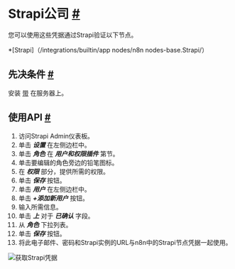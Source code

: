 


 Strapi公司
 [#](#strapi "永久链接")
=======================================



 您可以使用这些凭据通过Strapi验证以下节点。
 


*[Strapi]（/integrations/builtin/app nodes/n8n nodes-base.Strapi/）



 先决条件
 [#](#先决条件 "永久链接")
-----------------------------------------------------



 安装
 [带](https://strapi.io/documentation/v3.x/getting-started/installation.html) 
 在服务器上。
 



 使用API
 [#](#使用api "永久链接")
---------------------------------------------


1. 访问Strapi Admin仪表板。
2. 单击
 ***设置***
 在左侧边栏中。
3. 单击
 ***角色***
 在
 ***用户和权限插件***
 第节。
4. 单击要编辑的角色旁边的铅笔图标。
5. 在
 ***权限***
 部分，提供所需的权限。
6. 单击
 ***保存***
 按钮。
7. 单击
 ***用户***
 在左侧边栏中。
8. 单击
 ***+添加新用户***
 按钮。
9. 输入所需信息。
10. 单击
 ***上***
 对于
 ***已确认***
 字段。
11. 从
 ***角色***
 下拉列表。
12. 单击
 ***保存***
 按钮。
13. 将此电子邮件、密码和Strapi实例的URL与n8n中的Strapi节点凭据一起使用。



![获取Strapi凭据](https://d33wubrfki0l68.cloudfront.net/559b278eb15a3208e3c65c3746e3473f917ee700/8624d/_images/integrations/builtin/credentials/strapi/using-api.gif)





